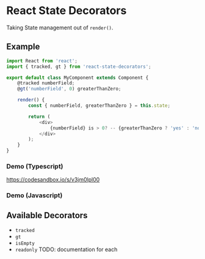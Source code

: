 # React State Decorators
Taking State management out of `render()`.

## Example

```js
import React from 'react';
import { tracked, gt } from 'react-state-decorators';

export default class MyComponent extends Component {
    @tracked numberField;
    @gt('numberField', 0) greaterThanZero;

    render() {
        const { numberField, greaterThanZero } = this.state;

        return (
            <div>
                {numberField} is > 0? -- {greaterThanZero ? 'yes' : 'no'}
            </div>
        );
    }
}
```

### Demo (Typescript)
https://codesandbox.io/s/v3jm0lpl00

### Demo (Javascript)


## Available Decorators

- `tracked`
- `gt`
- `isEmpty`
- `readonly`
TODO: documentation for each